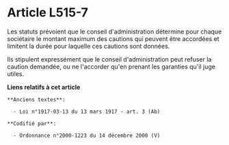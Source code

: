 # Article L515-7

Les statuts prévoient que le conseil d'administration détermine pour chaque sociétaire le montant maximum des cautions qui
peuvent être accordées et limitent la durée pour laquelle ces cautions sont données.

Ils stipulent expressément que le conseil d'administration peut refuser la caution demandée, ou ne l'accorder qu'en prenant
les garanties qu'il juge utiles.

**Liens relatifs à cet article**

	**Anciens textes**:

	  - Loi n°1917-03-13 du 13 mars 1917 - art. 3 (Ab)

	**Codifié par**:

	  - Ordonnance n°2000-1223 du 14 décembre 2000 (V)
